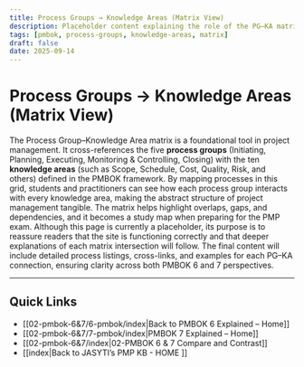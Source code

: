 ```yaml
---
title: Process Groups → Knowledge Areas (Matrix View)
description: Placeholder content explaining the role of the PG–KA matrix in PMBOK study
tags: [pmbok, process-groups, knowledge-areas, matrix]
draft: false
date: 2025-09-14
---
```


# Process Groups → Knowledge Areas (Matrix View)

The Process Group–Knowledge Area matrix is a foundational tool in project management. It cross-references the five **process groups** (Initiating, Planning, Executing, Monitoring & Controlling, Closing) with the ten **knowledge areas** (such as Scope, Schedule, Cost, Quality, Risk, and others) defined in the PMBOK framework. By mapping processes in this grid, students and practitioners can see how each process group interacts with every knowledge area, making the abstract structure of project management tangible. The matrix helps highlight overlaps, gaps, and dependencies, and it becomes a study map when preparing for the PMP exam. Although this page is currently a placeholder, its purpose is to reassure readers that the site is functioning correctly and that deeper explanations of each matrix intersection will follow. The final content will include detailed process listings, cross-links, and examples for each PG–KA connection, ensuring clarity across both PMBOK 6 and 7 perspectives.

---
## Quick Links
- [[02-pmbok-6&7/6-pmbok/index|Back to PMBOK 6 Explained – Home]]
- [[02-pmbok-6&7/7-pmbok/index|PMBOK 7 Explained – Home]]
- [[02-pmbok-6&7/index|02-PMBOK 6 & 7 Compare and Contrast]]
- [[index|Back to JASYTI’s PMP KB - HOME ]]